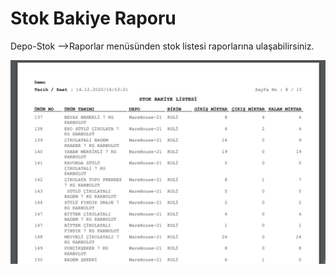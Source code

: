 # Stok Bakiye Raporu

Depo-Stok -->Raporlar menüsünden stok listesi raporlarına ulaşabilirsiniz.

![](<../../.gitbook/assets/image (56).png>)
